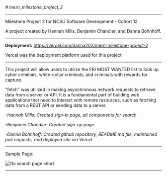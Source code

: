 *# mern_milestone_project_2*
___

Milestone Project 2 for NCSU Software Development - Cohort 12

A project created by Hannah Mills, Benjamin Chandler, and Danna Bohnhoff.
___

**Deployment:**
https://vercel.com/danna202/mern-milestone-project-2

Vercel was the deployment platform used for this project
___

This project will allow users to utilize the FBI MOST WANTED list to look up cyber criminals, white-collar criminals, and criminals with rewards for capture.

"fetch" was utilized in making asynchronous network requests to retrieve data from a server or API. It is a fundamental part of building web applications that need to interact with remote resources, such as fetching data from a REST API or sending data to a server.

*-Hannah Mills:  Created sign-in page, all components for search* 

*-Benjamin Chandler: Created sign-up page*

*-Danna Bohnhoff:  Created github repository, README.md file, maintained pull requests, and deployed site via Vercel*
___

Sample Page:

![fbi search page short](https://github.com/danna202/mern_milestone_project_2/assets/105758399/5130b850-dcbd-49bc-8df8-8a728417615a)

___



